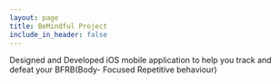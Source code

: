 ```yaml
---
layout: page
title: BeMindful Project
include_in_header: false
---
```


Designed and Developed iOS mobile application to help you track and defeat your BFRB(Body- Focused Repetitive behaviour)
